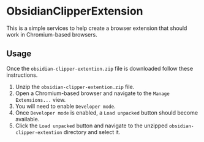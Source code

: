 # ObsidianClipperExtension

This is a simple services to help create a browser extension that should work in Chromium-based browsers. 

## Usage

Once the `obsidian-clipper-extention.zip` file is downloaded follow these instructions. 
1. Unzip the `obsidian-clipper-extention.zip` file. 
2. Open a Chromium-based browser and navigate to the `Manage Extensions...` view. 
3. You will need to enable `Developer mode`. 
4. Once `Developer mode` is enabled, a `Load unpacked` button should become available. 
5. Click the `Load unpacked` button and navigate to the unzipped `obsidian-clipper-extention` directory and select it. 
